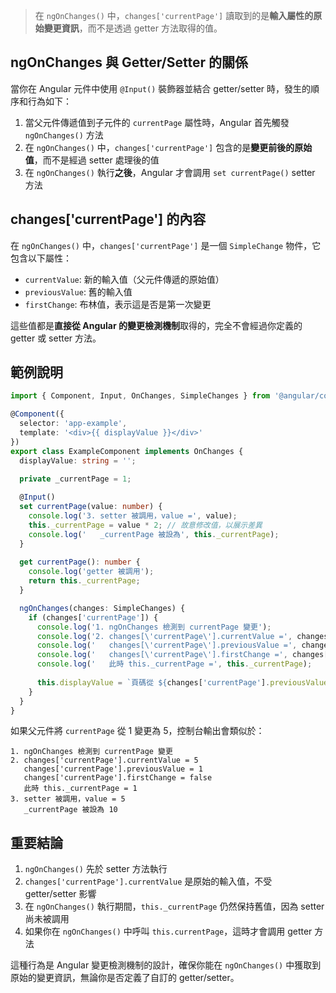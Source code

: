 > 在 `ngOnChanges()` 中，`changes['currentPage']` 讀取到的是**輸入屬性的原始變更資訊**，而不是透過 getter 方法取得的值。

## ngOnChanges 與 Getter/Setter 的關係

當你在 Angular 元件中使用 `@Input()` 裝飾器並結合 getter/setter 時，發生的順序和行為如下：

1. 當父元件傳遞值到子元件的 `currentPage` 屬性時，Angular 首先觸發 `ngOnChanges()` 方法
2. 在 `ngOnChanges()` 中，`changes['currentPage']` 包含的是**變更前後的原始值**，而不是經過 setter 處理後的值
3. 在 `ngOnChanges()` 執行**之後**，Angular 才會調用 `set currentPage()` setter 方法

## changes['currentPage'] 的內容

在 `ngOnChanges()` 中，`changes['currentPage']` 是一個 `SimpleChange` 物件，它包含以下屬性：

- `currentValue`: 新的輸入值（父元件傳遞的原始值）
- `previousValue`: 舊的輸入值
- `firstChange`: 布林值，表示這是否是第一次變更

這些值都是**直接從 Angular 的變更檢測機制**取得的，完全不會經過你定義的 getter 或 setter 方法。

## 範例說明

```typescript
import { Component, Input, OnChanges, SimpleChanges } from '@angular/core';

@Component({
  selector: 'app-example',
  template: '<div>{{ displayValue }}</div>'
})
export class ExampleComponent implements OnChanges {
  displayValue: string = '';
  
  private _currentPage = 1;

  @Input()
  set currentPage(value: number) {
    console.log('3. setter 被調用，value =', value);
    this._currentPage = value * 2; // 故意修改值，以展示差異
    console.log('   _currentPage 被設為', this._currentPage);
  }
  
  get currentPage(): number {
    console.log('getter 被調用');
    return this._currentPage;
  }

  ngOnChanges(changes: SimpleChanges) {
    if (changes['currentPage']) {
      console.log('1. ngOnChanges 檢測到 currentPage 變更');
      console.log('2. changes[\'currentPage\'].currentValue =', changes['currentPage'].currentValue);
      console.log('   changes[\'currentPage\'].previousValue =', changes['currentPage'].previousValue);
      console.log('   changes[\'currentPage\'].firstChange =', changes['currentPage'].firstChange);
      console.log('   此時 this._currentPage =', this._currentPage);
      
      this.displayValue = `頁碼從 ${changes['currentPage'].previousValue} 變更為 ${changes['currentPage'].currentValue}`;
    }
  }
}
```

如果父元件將 `currentPage` 從 1 變更為 5，控制台輸出會類似於：

```
1. ngOnChanges 檢測到 currentPage 變更
2. changes['currentPage'].currentValue = 5
   changes['currentPage'].previousValue = 1
   changes['currentPage'].firstChange = false
   此時 this._currentPage = 1
3. setter 被調用，value = 5
   _currentPage 被設為 10
```

## 重要結論

1. `ngOnChanges()` 先於 setter 方法執行
2. `changes['currentPage'].currentValue` 是原始的輸入值，不受 getter/setter 影響
3. 在 `ngOnChanges()` 執行期間，`this._currentPage` 仍然保持舊值，因為 setter 尚未被調用
4. 如果你在 `ngOnChanges()` 中呼叫 `this.currentPage`，這時才會調用 getter 方法

這種行為是 Angular 變更檢測機制的設計，確保你能在 `ngOnChanges()` 中獲取到原始的變更資訊，無論你是否定義了自訂的 getter/setter。
